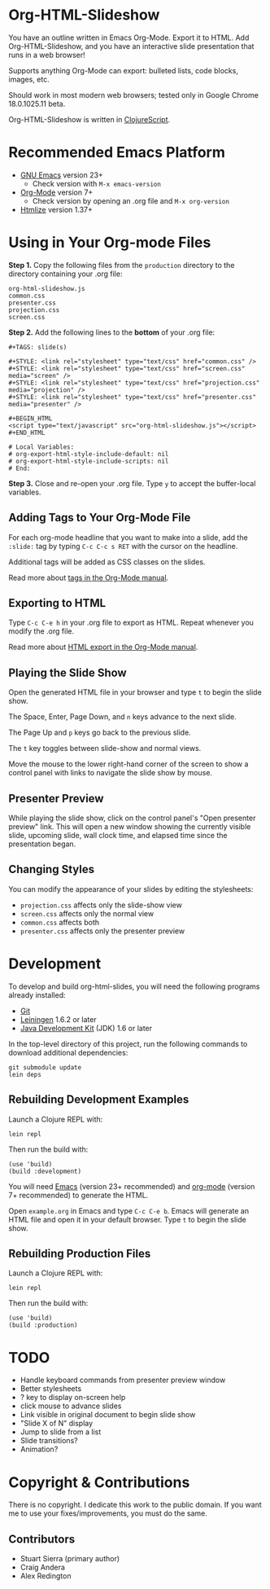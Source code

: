 Org-HTML-Slideshow
========================================

You have an outline written in Emacs Org-Mode.  Export it to HTML. Add
Org-HTML-Slideshow, and you have an interactive slide presentation
that runs in a web browser!

Supports anything Org-Mode can export: bulleted lists, code blocks,
images, etc.

Should work in most modern web browsers; tested only in Google Chrome
18.0.1025.11 beta.

Org-HTML-Slideshow is written in
[ClojureScript](https://github.com/clojure/clojurescript).


Recommended Emacs Platform
========================================

* [GNU Emacs](http://www.gnu.org/software/emacs/) version 23+
  * Check version with `M-x emacs-version`
* [Org-Mode](http://orgmode.org/) version 7+
  * Check version by opening an .org file and `M-x org-version`
* [Htmlize](http://www.emacswiki.org/emacs/Htmlize) version 1.37+


Using in Your Org-mode Files
========================================

**Step 1.** Copy the following files from the `production` directory
to the directory containing your .org file:

    org-html-slideshow.js
    common.css
    presenter.css
    projection.css
    screen.css

**Step 2.** Add the following lines to the **bottom** of your .org file:

    #+TAGS: slide(s)

    #+STYLE: <link rel="stylesheet" type="text/css" href="common.css" />
    #+STYLE: <link rel="stylesheet" type="text/css" href="screen.css" media="screen" />
    #+STYLE: <link rel="stylesheet" type="text/css" href="projection.css" media="projection" />
    #+STYLE: <link rel="stylesheet" type="text/css" href="presenter.css" media="presenter" />

    #+BEGIN_HTML
    <script type="text/javascript" src="org-html-slideshow.js"></script>
    #+END_HTML

    # Local Variables:
    # org-export-html-style-include-default: nil
    # org-export-html-style-include-scripts: nil
    # End:

**Step 3.** Close and re-open your .org file. Type `y` to accept the
buffer-local variables.


Adding Tags to Your Org-Mode File
---------------------------------

For each org-mode headline that you want to make into a slide, add the
`:slide:` tag by typing `C-c C-c s RET` with the cursor on the
headline.

Additional tags will be added as CSS classes on the slides.

Read more about [tags in the Org-Mode manual](http://orgmode.org/manual/Tags.html).


Exporting to HTML
-----------------

Type `C-c C-e h` in your .org file to export as HTML. Repeat whenever
you modify the .org file.

Read more about [HTML export in the Org-Mode manual](http://orgmode.org/manual/HTML-export.html).


Playing the Slide Show
----------------------

Open the generated HTML file in your browser and type `t` to begin the
slide show.

The Space, Enter, Page Down, and `n` keys advance to the next slide.

The Page Up and `p` keys go back to the previous slide.

The `t` key toggles between slide-show and normal views.

Move the mouse to the lower right-hand corner of the screen to show a
control panel with links to navigate the slide show by mouse.


Presenter Preview
--------------------

While playing the slide show, click on the control panel's "Open
presenter preview" link. This will open a new window showing the
currently visible slide, upcoming slide, wall clock time, and elapsed
time since the presentation began.



Changing Styles
--------------------

You can modify the appearance of your slides by editing the stylesheets:

* `projection.css` affects only the slide-show view
* `screen.css` affects only the normal view
* `common.css` affects both
* `presenter.css` affects only the presenter preview


Development
========================================

To develop and build org-html-slides, you will need the following
programs already installed:

* [Git][git]
* [Leiningen][lein] 1.6.2 or later
* [Java Development Kit][jdk] (JDK) 1.6 or later

[git]: http://git-scm.com/
[lein]: https://github.com/technomancy/leiningen
[jdk]: http://www.oracle.com/technetwork/java/javase/downloads/index.html


In the top-level directory of this project, run the following commands
to download additional dependencies:

    git submodule update
    lein deps


Rebuilding Development Examples
-------------------------------

Launch a Clojure REPL with:

    lein repl

Then run the build with:

    (use 'build)
    (build :development)

You will need [Emacs](http://www.gnu.org/software/emacs/) (version 23+ recommended) and
[org-mode](http://orgmode.org/) (version 7+ recommended) to generate the HTML.

Open `example.org` in Emacs and type `C-c C-e b`.  Emacs will generate
an HTML file and open it in your default browser. Type `t` to begin
the slide show.


Rebuilding Production Files
---------------------------

Launch a Clojure REPL with:

    lein repl

Then run the build with:

    (use 'build)
    (build :production)



TODO
========================================

* Handle keyboard commands from presenter preview window
* Better stylesheets
* ? key to display on-screen help
* click mouse to advance slides
* Link visible in original document to begin slide show
* "Slide X of N" display
* Jump to slide from a list
* Slide transitions?
* Animation?



Copyright & Contributions
========================================

There is no copyright. I dedicate this work to the public domain. If
you want me to use your fixes/improvements, you must do the same.


Contributors
--------------------

* Stuart Sierra (primary author)
* Craig Andera
* Alex Redington
